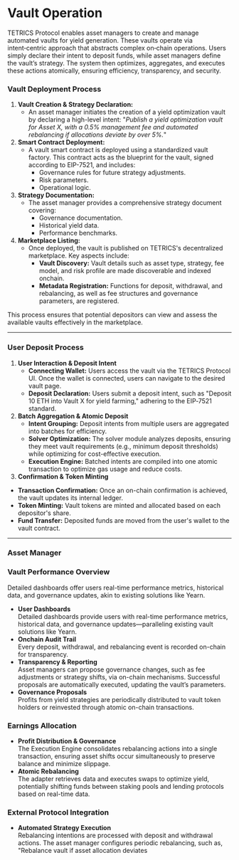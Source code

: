 # Vault Operation

TETRICS Protocol enables asset managers to create and manage automated vaults for yield generation. These vaults operate via intent‑centric approach that abstracts complex on‑chain operations. Users simply declare their intent to deposit funds, while asset managers define the vault’s strategy. The system then optimizes, aggregates, and executes these actions atomically, ensuring efficiency, transparency, and security.

### **Vault Deployment Process**

1. **Vault Creation & Strategy Declaration:**
   * An asset manager initiates the creation of a yield optimization vault by declaring a high-level intent: "_Publish a yield optimization vault for Asset X, with a 0.5% management fee and automated rebalancing if allocations deviate by over 5%._"
2. **Smart Contract Deployment:**
   * A vault smart contract is deployed using a standardized vault factory. This contract acts as the blueprint for the vault, signed according to EIP-7521, and includes:
     * Governance rules for future strategy adjustments.
     * Risk parameters.
     * Operational logic.
3. **Strategy Documentation:**
   * The asset manager provides a comprehensive strategy document covering:
     * Governance documentation.
     * Historical yield data.
     * Performance benchmarks.
4. **Marketplace Listing:**
   * Once deployed, the vault is published on TETRICS's decentralized marketplace. Key aspects include:
     * **Vault Discovery:** Vault details such as asset type, strategy, fee model, and risk profile are made discoverable and indexed onchain.
     * **Metadata Registration:** Functions for deposit, withdrawal, and rebalancing, as well as fee structures and governance parameters, are registered.

This process ensures that potential depositors can view and assess the available vaults effectively in the marketplace.

***

### User Deposit Process

1. **User Interaction & Deposit Intent**
   * **Connecting Wallet:** Users access the vault via the TETRICS Protocol UI. Once the wallet is connected, users can navigate to the desired vault page.
   * **Deposit Declaration:** Users submit a deposit intent, such as "Deposit 10 ETH into Vault X for yield farming," adhering to the EIP‑7521 standard.
2. **Batch Aggregation & Atomic Deposit**
   * **Intent Grouping:** Deposit intents from multiple users are aggregated into batches for efficiency.
   * **Solver Optimization:** The solver module analyzes deposits, ensuring they meet vault requirements (e.g., minimum deposit thresholds) while optimizing for cost-effective execution.
   * **Execution Engine:** Batched intents are compiled into one atomic transaction to optimize gas usage and reduce costs.
3. **Confirmation & Token Minting**

* **Transaction Confirmation:** Once an on-chain confirmation is achieved, the vault updates its internal ledger.
* **Token Minting:** Vault tokens are minted and allocated based on each depositor's share.
* **Fund Transfer:** Deposited funds are moved from the user's wallet to the vault contract.

***

### Asset Manager

### **Vault Performance Overview**

Detailed dashboards offer users real-time performance metrics, historical data, and governance updates, akin to existing solutions like Yearn.

* **User Dashboards**\
  Detailed dashboards provide users with real-time performance metrics, historical data, and governance updates—paralleling existing vault solutions like Yearn.
* **Onchain Audit Trail**\
  Every deposit, withdrawal, and rebalancing event is recorded on-chain for transparency.
* **Transparency & Reporting**\
  Asset managers can propose governance changes, such as fee adjustments or strategy shifts, via on-chain mechanisms. Successful proposals are automatically executed, updating the vault’s parameters.
* **Governance Proposals**\
  Profits from yield strategies are periodically distributed to vault token holders or reinvested through atomic on-chain transactions.

### **Earnings Allocation**

* **Profit Distribution & Governance**\
  The Execution Engine consolidates rebalancing actions into a single transaction, ensuring asset shifts occur simultaneously to preserve balance and minimize slippage.
* **Atomic Rebalancing**\
  The adapter retrieves data and executes swaps to optimize yield, potentially shifting funds between staking pools and lending protocols based on real-time data.

### **External Protocol Integration**

* **Automated Strategy Execution**\
  Rebalancing intentions are processed with deposit and withdrawal actions. The asset manager configures periodic rebalancing, such as, "Rebalance vault if asset allocation deviates
